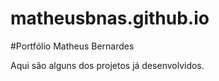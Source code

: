 # matheusbnas.github.io

#Portfólio Matheus Bernardes

Aqui são alguns dos projetos já desenvolvidos.
